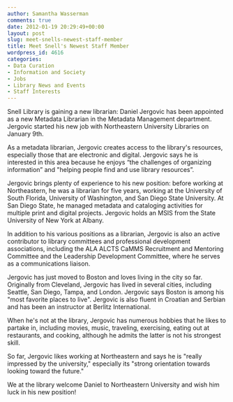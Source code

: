 ```yaml
---
author: Samantha Wasserman
comments: true
date: 2012-01-19 20:29:49+00:00
layout: post
slug: meet-snells-newest-staff-member
title: Meet Snell's Newest Staff Member
wordpress_id: 4616
categories:
- Data Curation
- Information and Society
- Jobs
- Library News and Events
- Staff Interests
---
```


Snell Library is gaining a new librarian: Daniel Jergovic has been appointed as a new Metadata Librarian in the Metadata Management department. Jergovic started his new job with Northeastern University Libraries on January 9th.

As a metadata librarian, Jergovic creates access to the library's resources, especially those that are electronic and digital. Jergovic says he is interested in this area because he enjoys “the challenges of organizing information” and "helping people find and use library resources”.

Jergovic brings plenty of experience to his new position: before working at Northeastern, he was a librarian for five years, working at the University of South Florida, University of Washington, and San Diego State University. At San Diego State, he managed metadata and cataloging activities for multiple print and digital projects. Jergovic holds an MSIS from the State University of New York at Albany.

In addition to his various positions as a librarian, Jergovic is also an active contributor to library committees and professional development associations, including the ALA ALCTS CaMMS Recruitment and Mentoring Committee and the Leadership Development Committee, where he serves as a communications liaison.

Jergovic has just moved to Boston and loves living in the city so far. Originally from Cleveland, Jergovic has lived in several cities, including Seattle, San Diego, Tampa, and London. Jergovic says Boston is among his "most favorite places to live". Jergovic is also fluent in Croatian and Serbian and has been an instructor at Berlitz International.

When he's not at the library, Jergovic has numerous hobbies that he likes to partake in, including movies, music, traveling, exercising, eating out at restaurants, and cooking, although he admits the latter is not his strongest skill.

So far, Jergovic likes working at Northeastern and says he is "really impressed by the university," especially its "strong orientation towards looking toward the future."

We at the library welcome Daniel to Northeastern University and wish him luck in his new position!
